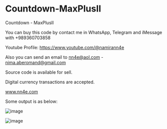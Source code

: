 # Countdown-MaxPlusII
Countdown - MaxPlusII

You can buy this code by contact me in WhatsApp, Telegram and iMessage with +989360703858

Youtube Profile: https://www.youtube.com/@namirann4e

Also you can send an email to nn4e@aol.com - nima.aberomand@gmail.com

Source code is available for sell.

Digital currency transactions are accepted.

www.nn4e.com

Some output is as below:

![image](https://github.com/user-attachments/assets/edfe2439-0311-4de5-9fa1-674784bc3912)

![image](https://github.com/user-attachments/assets/ad41fd8c-e2b5-4d9f-9310-be479ea4d55a)
